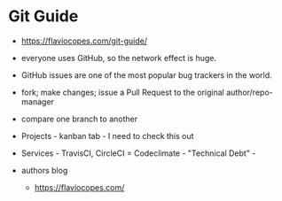 # Git Guide

- https://flaviocopes.com/git-guide/

- everyone uses GitHub, so the network effect is huge.

- GitHub issues are one of the most popular bug trackers in the world.

- fork; make changes; issue a Pull Request to the original author/repo-manager

- compare one branch to another

- Projects - kanban tab - I need to check this out

- Services - TravisCI, CircleCI = Codeclimate - "Technical Debt" - 

- authors blog
    - https://flaviocopes.com/
